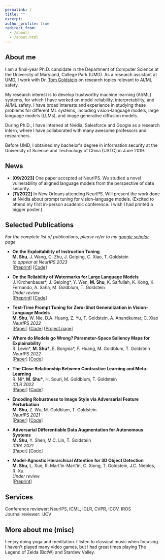```yaml
---
permalink: /
title: ""
excerpt:
author_profile: true
redirect_from: 
  - /about/
  - /about.html
---
```


## About me     
   I am a final-year Ph.D. candidate in the Department of Computer Science at the University of Maryland, College Park (UMD). As a research assistant at UMD, I work with Dr. [Tom Goldstein](https://www.cs.umd.edu/~tomg/) on research topics relevant to AI/ML safety. 
   
   My research interest is to develop trustworthy machine learning (AI/ML) systems, for which I have worked on model reliability, interpretability, and AI/ML safety. I have broad interests and experience in studying these problems for different ML systems, including vision-language models, large language models (LLMs), and image generative diffusion models. 

   During Ph.D., I have interned at Nvidia, Salesforce and Google as a research intern, where I have collaborated with many awesome professors and researchers.
  
   
   Before UMD, I obtained my bachelor's degree in information security at the University of Science and Technology of China (USTC) in June 2019.
  
  <!-- <span style="background-color: #AFEEEE;height:60px;color: #000000;"> <b>I'm graduating in Spring 2024 and am now on the job market for full-time roles.</b></span> -->


## News

* **[09/2023]** One paper accepted at NeurIPS. We studied a novel vulnerability of aligned language models from the perspective of data security. 
* **[11/2022]** In New Orleans attending NeurIPS. Will present the work done at Nvidia about prompt tuning for vision-language models. (Excited to attend my first in-person academic conference. I wish I had printed a bigger poster.)


## Selected Publications

  *For the complete list of publications, please refer to my [google scholar](https://scholar.google.com/citations?user=WPYkxjgAAAAJ&hl=en) page*

  * **On the Exploitability of Instruction Tuning**    
    **M. Shu**, J. Wang, C. Zhu, J. Geiping, C. Xiao, T. Goldstein    
    *to appear at NeurIPS 2023*  
    [[Preprint](https://arxiv.org/pdf/2306.17194.pdf)] [[Code](https://github.com/azshue/AutoPoison)]


  * **On the Reliability of Watermarks for Large Language Models**    
    J. Kirchenbauer\*, J. Geiping\*, Y. Wen, **M. Shu**, K. Saifullah, K. Kong, K. Fernando, A. Saha, M. Goldblum, T. Goldstein    
    *Under review*    
    [[Preprint](https://arxiv.org/pdf/2306.04634.pdf)] [[Code](https://github.com/jwkirchenbauer/lm-watermarking)]


  * **Test-Time Prompt Tuning for Zero-Shot Generalization in Vision-Language Models**    
    **M. Shu**, W. Nie, D.A. Huang, Z. Yu, T. Goldstein, A. Anandkumar, C. Xiao    
    *NeurIPS 2022*     
    [[Paper](https://proceedings.neurips.cc/paper_files/paper/2022/file/5bf2b802e24106064dc547ae9283bb0c-Paper-Conference.pdf)] [[Code](https://github.com/azshue/TPT)] [[Project page](https://azshue.github.io/TPT)]

  * **Where do Models go Wrong? Parameter-Space Saliency Maps for Explainability**    
    R. Levin\*, **M. Shu\***, E. Borgnia\*, F. Huang, M. Goldblum, T. Goldstein    
    *NeurIPS 2022*     
    [[Paper](https://proceedings.neurips.cc/paper_files/paper/2022/file/6450ea28ebbc8437bc38775157818172-Paper-Conference.pdf)] [[Code](https://github.com/azshue/parameter-space-saliency)]

  * **The Close Relationship Between Contrastive Learning and Meta-Learning**    
    R. Ni\*, **M. Shu\***, H. Souri, M. Goldblum, T. Goldstein    
    *ICLR 2022*    
    [[Paper](https://openreview.net/pdf?id=gICys3ITSmj)] [[Code](https://github.com/RenkunNi/MetaContrastive)]

  
  * **Encoding Robustness to Image Style via Adversarial Feature Perturbation**    
    **M. Shu**, Z. Wu, M. Goldblum, T. Goldstein    
    *NeurIPS 2021*     
    [[Paper](https://proceedings.neurips.cc/paper/2021/file/ec20019911a77ad39d023710be68aaa1-Paper.pdf)] [[Code](https://github.com/azshue/AdvBN)]

  * **Adversarial Differentiable Data Augmentation for Autonomous Systems**    
    **M. Shu**, Y. Shen, M.C. Lin, T. Goldstein    
    *ICRA 2021*     
    [[Paper](https://ieeexplore.ieee.org/stamp/stamp.jsp?arnumber=9561205)] [[Code](https://github.com/azshue/adversarial_data_augmentation)]
  
  * **Model-Agnostic Hierarchical Attention for 3D Object Detection**    
    **M. Shu**, L. Xue, R. Mart\'in-Mart\'in, C. Xiong, T. Goldstein, J.C. Niebles, R. Xu.    
    *Under review*     
    [[Preprint](https://arxiv.org/pdf/2301.02650.pdf)]


## Services

Conference reviewer:  NeurIPS, ICML, ICLR, CVPR, ICCV, IROS   
Journal reviewer: IJCV    

## More about me (misc)

I enjoy doing yoga and meditation. I listen to classical music when focusing. I haven't played many video games, but I had great times playing The Legend of Zelda (BotW) and Stardew Valley.
